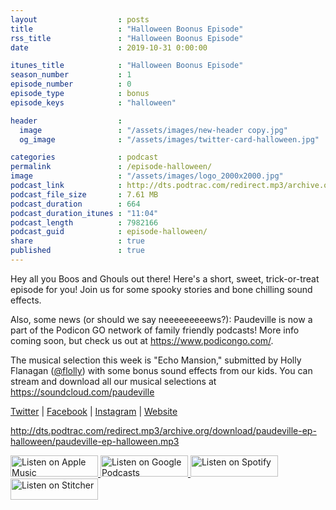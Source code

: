 ```yaml
---
layout                  : posts
title                   : "Halloween Boonus Episode"
rss_title               : "Halloween Boonus Episode"
date                    : 2019-10-31 0:00:00

itunes_title			: "Halloween Boonus Episode"
season_number			: 1
episode_number			: 0
episode_type			: bonus
episode_keys			: "halloween"

header                  : 
  image                 : "/assets/images/new-header copy.jpg"
  og_image              : "/assets/images/twitter-card-halloween.jpg"

categories              : podcast
permalink               : /episode-halloween/
image                   : "/assets/images/logo_2000x2000.jpg"
podcast_link            : http://dts.podtrac.com/redirect.mp3/archive.org/download/paudeville-ep-halloween/paudeville-ep-halloween.mp3
podcast_file_size       : 7.61 MB
podcast_duration        : 664
podcast_duration_itunes : "11:04"
podcast_length          : 7982166
podcast_guid            : episode-halloween/
share                   : true
published               : true 
---
```

Hey all you Boos and Ghouls out there! Here's a short, sweet, trick-or-treat episode for you! Join us for some spooky stories and bone chilling sound effects.

Also, some news (or should we say neeeeeeeeews?): Paudeville is now a part of the Podicon GO network of family friendly podcasts! More info coming soon, but check us out at <a href="https://www.podicongo.com/">https://www.podicongo.com/</a>.

The musical selection this week is "Echo Mansion," submitted by Holly Flanagan (<a href="https://twitter.com/flolly">@flolly</a>) with some bonus sound effects from our kids. You can stream and download all our musical selections at <a href="https://soundcloud.com/paudeville">https://soundcloud.com/paudeville</a>

<a href="https://twitter.com/paudeville">Twitter</a> | <a href="https://www.facebook.com/paudeville">Facebook</a> | <a href="https://www.instagram.com/paudevilleshow/">Instagram</a> | <a href="https://paudeville.com/">Website</a>

http://dts.podtrac.com/redirect.mp3/archive.org/download/paudeville-ep-halloween/paudeville-ep-halloween.mp3

<a href="https://itunes.apple.com/us/podcast/paudeville/id1450915591">
	<img src='{{ site.url }}{{ site.baseurl }}/assets/images/US_UK_Apple_Podcasts_Listen_Badge_RGB_140x34.png' width='140px' height='34' alt='Listen on Apple Music'/>
</a>
<a href="https://play.google.com/music/m/Igre2ostm2ltqiq4sabzzrl5jcy?t=Paudeville">
	<img src='{{ site.url }}{{ site.baseurl }}/assets/images/google_podcasts_badge_140x34.png' width='140px' height='34' alt='Listen on Google Podcasts'/>
</a>
<a href="https://open.spotify.com/show/4q5RNUUtU4XFqsymP7dcTw">
	<img src='{{ site.url }}{{ site.baseurl }}/assets/images/Spotify_Listen_Badge_RGB_140x34.png' width='140px' height='34' alt='Listen on Spotify'/>
</a>
<a href="https://www.stitcher.com/s?fid=363388&refid=stpr">
	<img src='{{ site.url }}{{ site.baseurl }}/assets/images/Stitcher_Listen_Badge_Color_Dark_BG_140x34.png' width='140px' height='34' alt='Listen on Stitcher'/>
</a>
